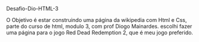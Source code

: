 Desafio-Dio-HTML-3

O Objetivo é estar construindo uma página da wikipedia com Html e Css, parte do curso de html, modulo 3, com  prof Diogo Mainardes.
escolhi fazer uma página para o jogo Red Dead Redemption 2, que é meu jogo preferido.

